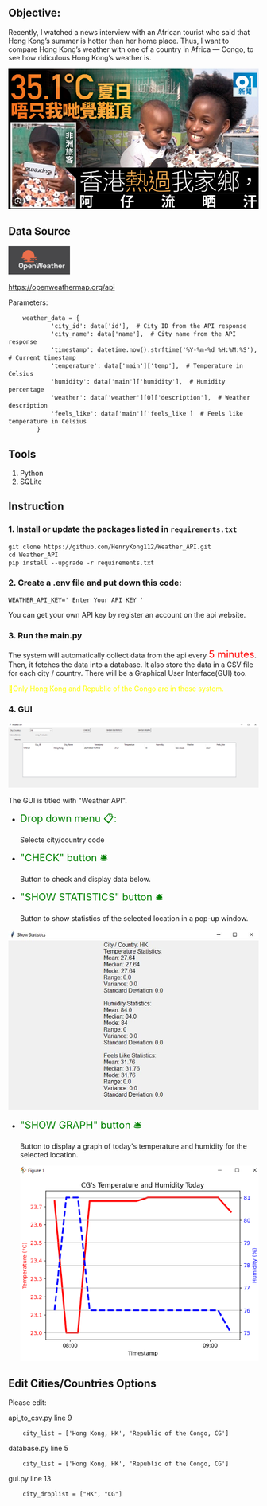 ##  Objective:

Recently, I watched a news interview with an African tourist who said that Hong Kong’s summer is hotter than her home place. Thus, I want to compare Hong Kong’s weather with one of a country in Africa — Congo, to see how ridiculous Hong Kong’s weather is.

<img src="Image\hk_so_hot.png">

## Data Source
<img src="Image\Openweather.png">

https://openweathermap.org/api

Parameters:

        weather_data = {
                'city_id': data['id'],  # City ID from the API response
                'city_name': data['name'],  # City name from the API response
                'timestamp': datetime.now().strftime('%Y-%m-%d %H:%M:%S'),  # Current timestamp
                'temperature': data['main']['temp'],  # Temperature in Celsius
                'humidity': data['main']['humidity'],  # Humidity percentage
                'weather': data['weather'][0]['description'],  # Weather description
                'feels_like': data['main']['feels_like']  # Feels like temperature in Celsius
            }

## Tools
1. Python
2. SQLite

## Instruction

### 1.  Install or update the packages listed in `requirements.txt`

```
git clone https://github.com/HenryKong112/Weather_API.git
cd Weather_API
pip install --upgrade -r requirements.txt
```

### 2. Create a .env file and put down this code:

    WEATHER_API_KEY=' Enter Your API KEY '

You can get your own API key by register an account on the api website.

### 3. Run the main.py

The system will automatically collect data from the api every <span style="font-size:20px;color: red;">5 minutes</span>.
Then, it fetches the data into a database.
It also store the data in a CSV file for each city / country.
There will be a Graphical User Interface(GUI) too.

<span style="color: yellow;">
📌Only Hong Kong and Republic of the Congo are in these system.
</span>
    

### 4. GUI

 <img src="Image\GUI.png">

 <br>

The GUI is titled with "Weather API".

 * <span style="font-size:20px;color: Green;">Drop down menu 📋:
    
    Selecte city/country code

 * <span style="font-size:20px;color: Green;">"CHECK" button 🛎️

     Button to check and display data below.

 * <span style="font-size:20px;color: Green;">"SHOW STATISTICS" button 🛎️

     Button to show statistics of the selected location in a pop-up window.

<img src="Image\stat.JPG">

 * <span style="font-size:20px;color: Green;">"SHOW GRAPH" button 🛎️

     Button to display a graph of today's temperature and humidity for the selected location.

     <img src="Image\graphexample.png">

## Edit Cities/Countries Options

Please edit:

api_to_csv.py line 9
        
        city_list = ['Hong Kong, HK', 'Republic of the Congo, CG']

database.py line 5

        city_list = ['Hong Kong, HK', 'Republic of the Congo, CG']

gui.py line 13

        city_droplist = ["HK", "CG"]
